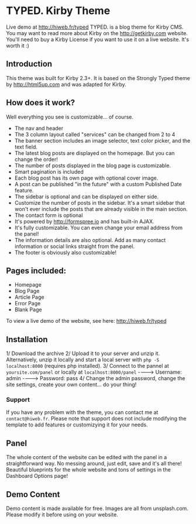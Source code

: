# TYPED. Kirby Theme

Live demo at <http://hiweb.fr/typed>
TYPED. is a blog theme for Kirby CMS. You may want to read more about Kirby on the <http://getkirby.com> website. You'll need to buy a Kirby License if you want to use it on a live website. It's worth it :)

## Introduction
This theme was built for Kirby 2.3+. It is based on the Strongly Typed theme by <http://html5up.com> and was adapted for Kirby. 

## How does it work?
Well everything you see is customizable... of course.
- The nav and header
- The 3 column layout called "services" can be changed from 2 to 4
- The banner section includes an image selector, text color picker, and the text field.
- The latest blog posts are displayed on the homepage. But you can change the order!
- The number of posts displayed in the blog page is customizable.
- Smart pagination is included
- Each blog post has its own page with optional cover image.
- A post can be published "in the future" with a custom Published Date feature.
- The sidebar is optional and can be displayed on either side. 
- Customize the number of posts in the sidebar. It's a smart sidebar that won't ever include the posts that are already visible in the main section.
- The contact form is optional
- It's powered by <http://formspree.io> and has built-in AJAX.
- It's fully customizable. You can even change your email address from the panel!
- The information details are also optional. Add as many contact information or social links straight from the panel.
- The footer is obviously also customizable!

## Pages included:
- Homepage
- Blog Page
- Article Page
- Error Page
- Blank Page

To view a live demo of the website, see here: <http://hiweb.fr/typed>

## Installation
1/ Download the archive
2/ Upload it to your server and unzip it. Alternatively, unzip it locally and start a local server with `php -S localhost:8000` (requires php installed). 
3/ Connect to the pannel at `yoursite.com/panel` or locally at `localhost:8000/panel`
---->	Username: admin
---->	Password: pass
4/ Change the admin password, change the site settings, create your own content... do your thing!

### Support
If you have any problem with the theme, you can contact me at `contact@hiweb.fr`.
Please note that support does not include modifying the template to add features or customizying it for your needs.

## Panel
The whole content of the website can be edited with the panel in a straightforward way. No messing around, just edit, save and it's all there!
Beautiful blueprints for the whole website and tons of settings in the Dashboard Options page!

## Demo Content
Demo content is made available for free. Images are all from unsplash.com. Please modify it before using on your website.